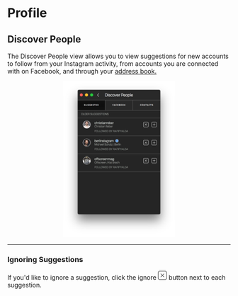 # Profile

## Discover People

The Discover People view allows you to view suggestions for new accounts to follow from your Instagram activity, from accounts you are connected with on Facebook, and through your [address book.](//views/profile/invitecontacts.md)

<p style="text-align: center; margin-top: 1em;"><img src="/views/assets/profile-discoverpeople.png" width="50%" height="50%" /></p>

------

### Ignoring Suggestions

If you'd like to ignore a suggestion, click the ignore <img src="/views/assets/actions-dismiss.png" width="20" height="20" /> button next to each suggestion.